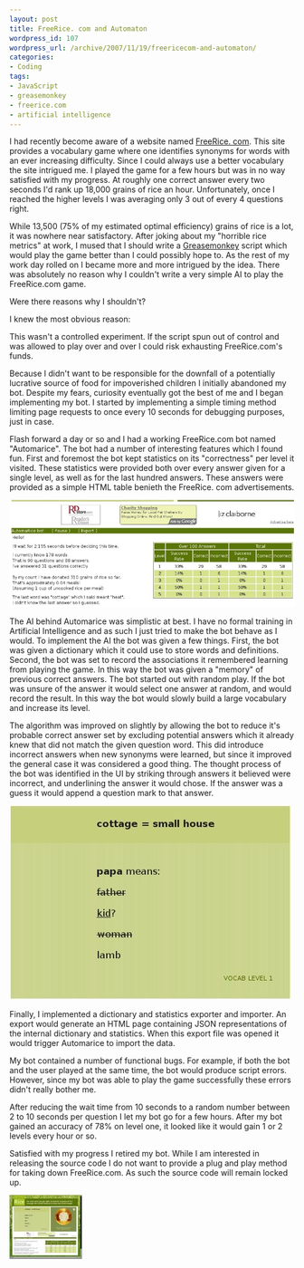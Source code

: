 ```yaml
--- 
layout: post
title: FreeRice. com and Automaton
wordpress_id: 107
wordpress_url: /archive/2007/11/19/freericecom-and-automaton/
categories: 
- Coding
tags: 
- JavaScript
- greasemonkey
- freerice.com
- artificial intelligence
---
```


I had recently become aware of a website named [FreeRice. com](http://freerice.com "FreeRice.com: Learn vocabulary while feeding the hungry."). This site provides a vocabulary game where one identifies synonyms for words with an ever increasing difficulty. Since I could always use a better vocabulary the site intrigued me. I played the game for a few hours but was in no way satisfied with my progress. At roughly one correct answer every two seconds I'd rank up 18,000 grains of rice an hour. Unfortunately, once I reached the higher levels I was averaging only 3 out of every 4 questions right. 

While 13,500 (75% of my estimated optimal efficiency) grains of rice is a lot, it was nowhere near satisfactory. After joking about my "horrible rice metrics" at work, I mused that I should write a [Greasemonkey](http://www.greasespot.net/ "The Greasemonkey Firefox Extension.") script which would play the game better than I could possibly hope to. As the rest of my work day rolled on I became more and more intrigued by the idea. There was absolutely no reason why I couldn't write a very simple AI to play the FreeRice.com game. 

Were there reasons why I shouldn't?

I knew the most obvious reason:

This wasn't a controlled experiment. If the script spun out of control and was allowed to play over and over I could risk exhausting FreeRice.com's funds. 

Because I didn't want to be responsible for the downfall of a potentially lucrative source of food for impoverished children  I initially abandoned my bot. Despite my fears, curiosity eventually got the best of me and I began implementing my bot. I started by implementing a simple timing method limiting page requests to once every 10 seconds for debugging purposes, just in case.

<!--more-->

Flash forward a day or so and I had a working FreeRice.com bot named "Automarice". The bot had a number of interesting features which I found fun. First and foremost the bot kept statistics on its "correctness" per level it visited. These statistics were provided both over every answer given for a single level, as well as for the last hundred answers. These answers were provided as a simple HTML table benieth the FreeRice. com advertisements.

[![Automarice - Statistics](/images/posts/2007/11/freerice-stats.jpg)](/images/posts/2007/11/freerice-stats.jpg "Automarice - Statistics")

The AI behind Automarice was simplistic at best. I have no formal training in Artificial Intelligence and as such I just tried to make the bot behave as I would. To implement the AI the bot was given a few things. First, the bot was given a dictionary which it could use to store words and definitions. Second, the bot was set to record the associations it remembered learning from playing the game. In this way the bot was given a "memory" of previous correct answers. The bot started out with random play. If the bot was unsure of the answer it would select one answer at random, and would record the result. In this way the bot would slowly build a large vocabulary and increase its level. 

The algorithm was improved on slightly by allowing the bot to reduce it's probable correct answer set by excluding potential answers which it already knew that did not match the given question word. This did introduce incorrect answers when new synonyms were learned, but since it improved the general case it was considered a good thing. The thought process of the bot was identified in the UI by striking through answers it believed were incorrect, and underlining the answer it would chose. If the answer was a guess it would append a question mark to that answer.

[![Automarice - List Changes](/images/posts/2007/11/freerice-list.jpg)](/images/posts/2007/11/freerice-list.jpg "Automarice - List Changes")

Finally, I implemented a dictionary and statistics exporter and importer. An export would generate an HTML page containing JSON representations of the internal dictionary and statistics. When this export file was opened it would trigger Automarice to import the data.

My bot contained a number of functional bugs. For example, if both the bot and the user played at the same time, the bot would produce script errors. However, since my bot was able to play the game successfully these errors didn't really bother me.

After reducing the wait time from 10 seconds to a random number between 2 to 10 seconds per question I let my bot go for a few hours. After my bot gained an accuracy of 78% on level one, it looked like it would gain 1 or 2 levels every hour or so.

Satisfied with my progress I retired my bot. While I am interested in releasing the source code I do not want to provide a plug and play method for taking down FreeRice.com. As such the source code will remain locked up.

[![Automarice - Full View](/images/posts/2007/11/freerice-full.thumbnail.jpg)](/images/posts/2007/11/freerice-full.jpg "Automarice - Full View")
